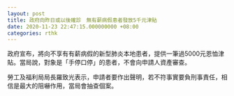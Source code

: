 ```yaml
---
layout: post
title: 政府向昨日或以後確診　無有薪病假患者發放5千元津貼
date: 2020-11-23 22:47:15.000000000 +08:00
categories: rthk
---
```


政府宣布，將向不享有有薪病假的新型肺炎本地患者，提供一筆過5000元恩恤津貼。當局說，對象是「手停口停」的患者，不會向申請人資產審查。

勞工及福利局局長羅致光表示，申請者要作出聲明，若不符事實要負刑事責任，相信是最大的阻嚇作用，當局會抽查個案。

